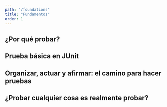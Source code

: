 ```yaml
---
path: "/foundations"
title: "Fundamentos"
order: 1
---
```


## ¿Por qué probar?

## Prueba básica en JUnit

## Organizar, actuar y afirmar: el camino para hacer pruebas

## ¿Probar cualquier cosa es realmente probar?
